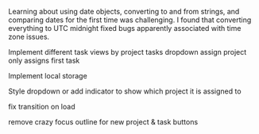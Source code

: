 Learning about using date objects, converting to and from strings, and
comparing dates for the first time was challenging. I found that converting 
everything to UTC midnight fixed bugs apparently associated with time zone issues.



Implement different task views by project
    tasks dropdown assign project only assigns first task

Implement local storage

Style dropdown or add indicator to show which project it is assigned to

fix transition on load

remove crazy focus outline for new project & task buttons

